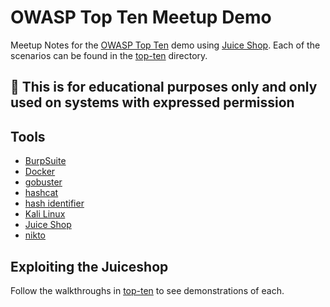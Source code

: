 # OWASP Top Ten Meetup Demo

Meetup Notes for the [OWASP Top Ten](https://owasp.org/www-project-top-ten/) demo using [Juice Shop](https://github.com/juice-shop/juice-shop). Each of the scenarios can be found in the [top-ten](./top-ten/) directory. 

## 🚨 This is for educational purposes only and only used on systems with expressed permission

## Tools
- [BurpSuite](https://portswigger.net/burp)
- [Docker](https://www.docker.com/get-started/)
- [gobuster](https://github.com/OJ/gobuster)
- [hashcat](https://github.com/hashcat/hashcat)
- [hash identifier](https://www.kali.org/tools/hash-identifier/)
- [Kali Linux](https://www.kali.org/)
- [Juice Shop](https://github.com/juice-shop/juice-shop)
- [nikto](https://github.com/sullo/nikto)

## Exploiting the Juiceshop
Follow the walkthroughs in [top-ten](./top-ten/) to see demonstrations of each.